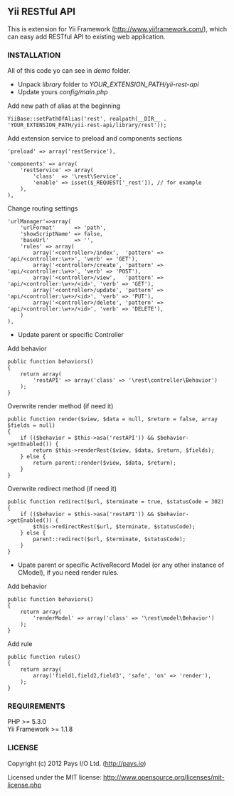 ## Yii RESTful API

This is extension for Yii Framework (http://www.yiiframework.com/), which can easy add RESTful API to existing web application.

### INSTALLATION

All of this code yo can see in *demo* folder.

- Unpack *library* folder to *YOUR_EXTENSION_PATH/yii-rest-api*
- Update yours *config/main.php*

Add new path of alias at the beginning

    YiiBase::setPathOfAlias('rest', realpath(__DIR__ . 'YOUR_EXTENSION_PATH/yii-rest-api/library/rest'));

Add extension service to preload and components sections

    'preload' => array('restService'),  

    'components' => array(  
        'restService' => array(  
            'class'  => '\rest\Service',  
            'enable' => isset($_REQUEST['_rest']), // for example  
        ),  
    ),

Change routing settings

    'urlManager'=>array(
        'urlFormat'      => 'path',
        'showScriptName' => false,
        'baseUrl'        => '',
        'rules' => array(
            array('<controller>/index',  'pattern' => 'api/<controller:\w+>', 'verb' => 'GET'),
            array('<controller>/create', 'pattern' => 'api/<controller:\w+>', 'verb' => 'POST'),
            array('<controller>/view',   'pattern' => 'api/<controller:\w+>/<id>', 'verb' => 'GET'),
            array('<controller>/update', 'pattern' => 'api/<controller:\w+>/<id>', 'verb' => 'PUT'),
            array('<controller>/delete', 'pattern' => 'api/<controller:\w+>/<id>', 'verb' => 'DELETE'),
        )
    ),

- Update parent or specific Controller

Add behavior

    public function behaviors()
    {
        return array(
            'restAPI' => array('class' => '\rest\controller\Behavior')
        );
    }

Overwrite render method (if need it)

    public function render($view, $data = null, $return = false, array $fields = null)
    {
        if (($behavior = $this->asa('restAPI')) && $behavior->getEnabled()) {
            return $this->renderRest($view, $data, $return, $fields);
        } else {
            return parent::render($view, $data, $return);
        }
    }

Overwrite redirect method (if need it)

    public function redirect($url, $terminate = true, $statusCode = 302)
    {
        if (($behavior = $this->asa('restAPI')) && $behavior->getEnabled()) {
            $this->redirectRest($url, $terminate, $statusCode);
        } else {
            parent::redirect($url, $terminate, $statusCode);
        }
    }

- Upate parent or specific ActiveRecord Model (or any other instance of CModel), if you need render rules.

Add behavior

    public function behaviors()
    {
        return array(
            'renderModel' => array('class' => '\rest\model\Behavior')
        );
    }

Add rule

    public function rules()
    {
        return array(            
            array('field1,field2,field3', 'safe', 'on' => 'render'),
        );
    }

### REQUIREMENTS

PHP >= 5.3.0  
Yii Framework >= 1.1.8

### LICENSE

Copyright (c) 2012 Pays I/O Ltd. (http://pays.io)

Licensed under the MIT license: http://www.opensource.org/licenses/mit-license.php


